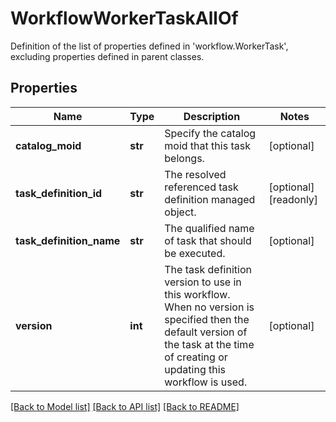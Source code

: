 # WorkflowWorkerTaskAllOf

Definition of the list of properties defined in 'workflow.WorkerTask', excluding properties defined in parent classes.
## Properties
Name | Type | Description | Notes
------------ | ------------- | ------------- | -------------
**catalog_moid** | **str** | Specify the catalog moid that this task belongs. | [optional] 
**task_definition_id** | **str** | The resolved referenced task definition managed object. | [optional] [readonly] 
**task_definition_name** | **str** | The qualified name of task that should be executed. | [optional] 
**version** | **int** | The task definition version to use in this workflow. When no version is specified then the default version of the task at the time of creating or updating this workflow is used. | [optional] 

[[Back to Model list]](../README.md#documentation-for-models) [[Back to API list]](../README.md#documentation-for-api-endpoints) [[Back to README]](../README.md)


